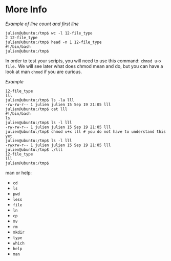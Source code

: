 # More Info

*Example of line count and first line*
```
julien@ubuntu:/tmp$ wc -l 12-file_type
2 12-file_type
julien@ubuntu:/tmp$ head -n 1 12-file_type 
#!/bin/bash
julien@ubuntu:/tmp$
```


In order to test your scripts, you will need to use this command: `chmod u+x file.` We will see later what does chmod mean and do, but you can have a look at man `chmod` if you are curious.

*Example*

```julien@ubuntu:/tmp$ ls
12-file_type
lll
julien@ubuntu:/tmp$ ls -la lll
-rw-rw-r-- 1 julien julien 15 Sep 19 21:05 lll
julien@ubuntu:/tmp$ cat lll
#!/bin/bash
ls
julien@ubuntu:/tmp$ ls -l lll
-rw-rw-r-- 1 julien julien 15 Sep 19 21:05 lll
julien@ubuntu:/tmp$ chmod u+x lll # you do not have to understand this yet
julien@ubuntu:/tmp$ ls -l lll
-rwxrw-r-- 1 julien julien 15 Sep 19 21:05 lll
julien@ubuntu:/tmp$ ./lll
12-file_type
lll
julien@ubuntu:/tmp$
```


man or help:
- `cd`
- `ls`
- `pwd`
- `less`
- `file`
- `ln`
- `cp`
- `mv`
- `rm`
- `mkdir`
- `type`
- `which`
- `help`
- `man`
